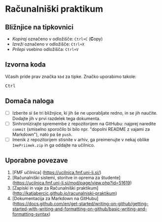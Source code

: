 <!-- glavni naslov -->
# Računalniški praktikum
<!-- To je komentar, ki bo na prikazanem Markdown-u skrit. 
     V tem besedilu so v komentarjih napisana navodila za reševanje. -->

<!-- 2.~nivojski razdelek -->
## Bližnjice na tipkovnici

* _Kopiraj_ označeno v odložišče: `Ctrl+C` (**C**opy)
* _Izreži_ označeno v odložišče: `Ctrl+X`
* _Prilepi_ vsebino odložišča: `Ctrl+V`

<!-- 2.~nivojski razdelek -->
## Izvorna koda

Včasih pride prav značka `kbd` za tipke. Značko uporabimo takole:

<!-- začetek bloka z izvorno kodo -->
<kbd>Ctrl</kbd>
<!-- konec bloka z izvorno kodo -->

<!-- 2.~nivojski razdelek -->
## Domača naloga

<!-- Spodnji seznam bo pripravil seznam nalog. Na GitHubu bodo lepo vidna potrditvena polja, 
     VSCode pa bo prikazal samo oglate oklepaje. Ko nalogo opravite, si to lahko zabeležite tako,
     da spremenite [ ] v [x]. -->
- [ ] Izberite si še tri bližnjice, ki jih še ne uporabljate redno, in se jih naučite. 
      Dodajte jih v prvi razdelek tega dokumenta.
- [ ] Sinhronizirajte spremembe z repozitorijem na GitHubu: najprej naredite `commit` (smiselno sporočilo bi bilo npr. "dopolni README z vajami za Markdown"), nato pa še `push`.
- [ ] Imenik z repozitorijem stisnite v arhiv, ga preimenujte v nekaj oblike `ImePriimek.zip` in ga oddajte na učilnico.

<!-- 2.~nivojski razdelek -->
## Uporabne povezave

1. [FMF učilnica] (https://ucilnica.fmf.uni-lj.si/)
1. [Računalniški sistemi, storitve in oprema za študente] (https://ucilnica.fmf.uni-lj.si/mod/page/view.php?id=51619)
1. [Zapiski in vaje za Računalniški praktikum] (http://katjabercic.github.io/racunalniski-praktikum)
1. [Dokumentacija za Markdown na GitHubu] (https://docs.github.com/en/get-started/writing-on-github/getting-started-with-writing-and-formatting-on-github/basic-writing-and-formatting-syntax)